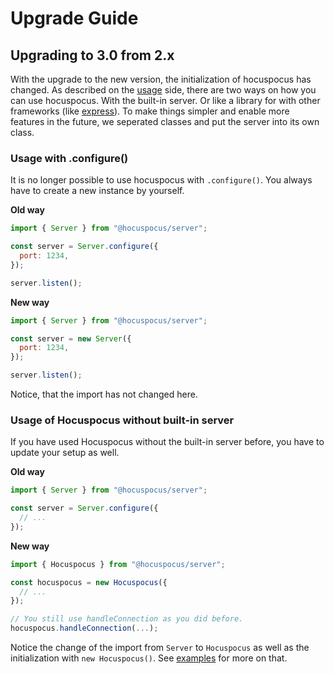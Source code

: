 # Upgrade Guide

## Upgrading to 3.0 from 2.x

With the upgrade to the new version, the initialization of hocuspocus has changed. As described on the [usage](/server/usage)
side, there are two ways on how you can use hocuspocus. With the built-in server. Or like a library for with other
frameworks (like [express](/server/examples#express)). To make things simpler and enable more features in the future,
we seperated classes and put the server into its own class.

### Usage with .configure()

It is no longer possible to use hocuspocus with `.configure()`. You always have to create a new instance by yourself.

**Old way**
```js
import { Server } from "@hocuspocus/server";

const server = Server.configure({
  port: 1234,
});

server.listen();
```

**New way**
```js
import { Server } from "@hocuspocus/server";

const server = new Server({
  port: 1234,
});

server.listen();
```

Notice, that the import has not changed here.

### Usage of Hocuspocus without built-in server

If you have used Hocuspocus without the built-in server before, you have to update your setup as well.

**Old way**
```js
import { Server } from "@hocuspocus/server";

const server = Server.configure({
  // ...
});
```

**New way**
```js
import { Hocuspocus } from "@hocuspocus/server";

const hocuspocus = new Hocuspocus({
  // ...
});

// You still use handleConnection as you did before.
hocuspocus.handleConnection(...);
```

Notice the change of the import from `Server` to `Hocuspocus` as well as the initialization with `new Hocuspocus()`.
See [examples](/server/examples) for more on that.
